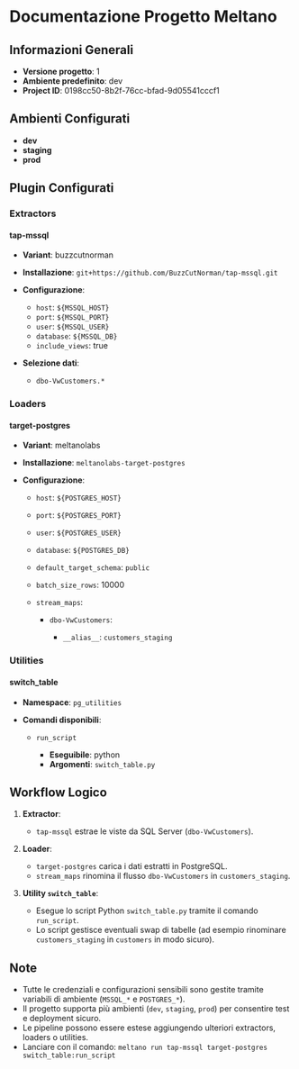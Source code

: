 # Documentazione Progetto Meltano

## Informazioni Generali

* **Versione progetto**: 1
* **Ambiente predefinito**: dev
* **Project ID**: 0198cc50-8b2f-76cc-bfad-9d05541cccf1

## Ambienti Configurati

* **dev**
* **staging**
* **prod**

## Plugin Configurati

### Extractors

#### tap-mssql

* **Variant**: buzzcutnorman
* **Installazione**: `git+https://github.com/BuzzCutNorman/tap-mssql.git`
* **Configurazione**:

  * `host`: `${MSSQL_HOST}`
  * `port`: `${MSSQL_PORT}`
  * `user`: `${MSSQL_USER}`
  * `database`: `${MSSQL_DB}`
  * `include_views`: true
* **Selezione dati**:

  * `dbo-VwCustomers.*`

### Loaders

#### target-postgres

* **Variant**: meltanolabs
* **Installazione**: `meltanolabs-target-postgres`
* **Configurazione**:

  * `host`: `${POSTGRES_HOST}`
  * `port`: `${POSTGRES_PORT}`
  * `user`: `${POSTGRES_USER}`
  * `database`: `${POSTGRES_DB}`
  * `default_target_schema`: `public`
  * `batch_size_rows`: 10000
  * `stream_maps`:

    * `dbo-VwCustomers`:

      * `__alias__`: `customers_staging`

### Utilities

#### switch\_table

* **Namespace**: `pg_utilities`
* **Comandi disponibili**:

  * `run_script`

    * **Eseguibile**: python
    * **Argomenti**: `switch_table.py`

## Workflow Logico

1. **Extractor**:

   * `tap-mssql` estrae le viste da SQL Server (`dbo-VwCustomers`).

2. **Loader**:

   * `target-postgres` carica i dati estratti in PostgreSQL.
   * `stream_maps` rinomina il flusso `dbo-VwCustomers` in `customers_staging`.

3. **Utility `switch_table`**:

   * Esegue lo script Python `switch_table.py` tramite il comando `run_script`.
   * Lo script gestisce eventuali swap di tabelle (ad esempio rinominare `customers_staging` in `customers` in modo sicuro).

## Note

* Tutte le credenziali e configurazioni sensibili sono gestite tramite variabili di ambiente (`MSSQL_*` e `POSTGRES_*`).
* Il progetto supporta più ambienti (`dev`, `staging`, `prod`) per consentire test e deployment sicuro.
* Le pipeline possono essere estese aggiungendo ulteriori extractors, loaders o utilities.
* Lanciare con il comando: `meltano run tap-mssql target-postgres switch_table:run_script`